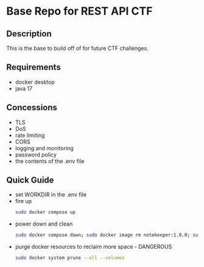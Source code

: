 # Base Repo for REST API CTF
## Description
This is the base to build off of for future CTF challenges.
## Requirements
* docker desktop
* java 17
## Concessions
* TLS
* DoS
* rate limiting
* CORS
* logging and monitoring
* password policy
* the contents of the .env file
## Quick Guide
* set WORKDIR in the .env file
* fire up
    ```bash
    sudo docker compose up
    ```
* power down and clean
    ```bash
    sudo docker compose down; sudo docker image rm notekeeper:1.0.0; sudo docker volume rm notekeeper_mongo; sudo docker volume prune
    ```
* purge docker resources to reclaim more space - DANGEROUS
    ```bash
    sudo docker system prune --all --volumes
    ```